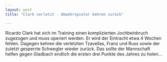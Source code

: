 ```yaml
---
layout: post
title: "Clark verletzt - Abwehrspieler kehren zurück"

---
```


Ricardo Clark hat sich im Training einen komplizierten Jochbeinbruch zugezogen und muss operiert werden. Er wird der Eintracht etwa 4 Wochen fehlen. Dagegen kehren die verletzten Tzavellas, Franz und Russ sowie der zuletzt gesperrte Schwegler wieder zurück. Das sollte der Mannschaft helfen gegen Gladbach endlich die ersten drei Punkte des Jahres zu holen...


